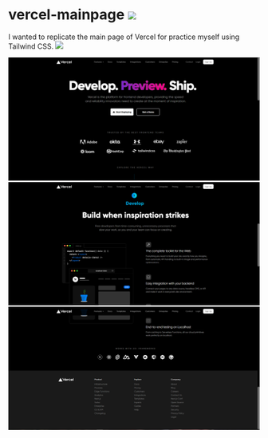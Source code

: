 # vercel-mainpage <img width="20px" src="https://assets.vercel.com/image/upload/front/favicon/vercel/180x180.png"></img>

I wanted to replicate the main page of Vercel for practice myself using Tailwind CSS. 
<img src="https://assets.website-files.com/630f61a5c39f2b0c6230e10b/63c14c051a183237bf08ee56_tailwind-css-2.svg" width="30px"></img>

<img src="src/img/page_1.png"></img>
<img src="src/img/page_2.png"></img>
<img src="src/img/page_3.png"></img>

